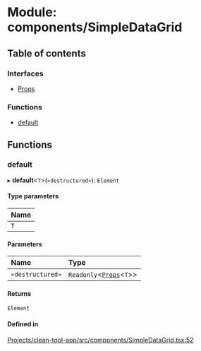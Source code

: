 # Module: components/SimpleDataGrid

## Table of contents

### Interfaces

- [Props](../wiki/components.SimpleDataGrid.Props)

### Functions

- [default](../wiki/components.SimpleDataGrid#default)

## Functions

### default

▸ **default**<`T`\>(`«destructured»`): `Element`

#### Type parameters

| Name |
| :------ |
| `T` |

#### Parameters

| Name | Type |
| :------ | :------ |
| `«destructured»` | `Readonly`<[`Props`](../wiki/components.SimpleDataGrid.Props)<`T`\>\> |

#### Returns

`Element`

#### Defined in

[Projects/clean-tool-app/src/components/SimpleDataGrid.tsx:52](https://github.com/yuckyh/clean-tool-app/)
